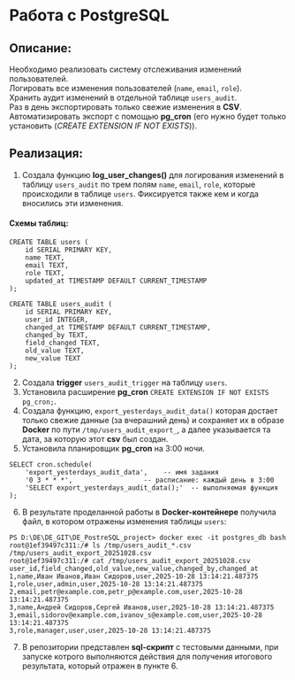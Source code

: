 #  Работа с PostgreSQL 

## Описание:

Необходимо реализовать систему отслеживания изменений пользователей. </br>
Логировать все изменения пользователей (`name`, `email`, `role`). </br>
Хранить аудит изменений в отдельной таблице `users_audit`. </br>
Раз в день экспортировать только свежие изменения в **CSV**. </br>
Автоматизировать экспорт с помощью **pg_cron** (его нужно будет только установить (_CREATE EXTENSION IF NOT EXISTS_)). </br>

## Реализация:

1. Создала функцию **log_user_changes()** для логирования изменений в таблицу `users_audit` по трем полям `name`, `email`, `role`, которые происходили в таблице `users`. Фиксируется также кем и когда вносились эти изменения.</br>
#### Схемы таблиц: 
```
CREATE TABLE users (
    id SERIAL PRIMARY KEY,
    name TEXT,
    email TEXT,
    role TEXT,
    updated_at TIMESTAMP DEFAULT CURRENT_TIMESTAMP
);
```
```
CREATE TABLE users_audit (
    id SERIAL PRIMARY KEY,
    user_id INTEGER,
    changed_at TIMESTAMP DEFAULT CURRENT_TIMESTAMP,
    changed_by TEXT,
    field_changed TEXT,
    old_value TEXT,
    new_value TEXT
);
```
2. Создала **trigger** `users_audit_trigger` на таблицу `users`. </br>
3. Установила расширение **pg_cron** `CREATE EXTENSION IF NOT EXISTS pg_cron;`. </br>
4. Создала функцию, `export_yesterdays_audit_data()` которая достает только свежие данные (за вчерашний день) и сохраняет их в образе **Docker** по пути `/tmp/users_audit_export_`, а далее указывается та дата, за которую этот **csv** был создан.
5. Установила планировщик **pg_cron** на 3:00 ночи. </br>

```
SELECT cron.schedule(
    'export_yesterdays_audit_data',    -- имя задания
    '0 3 * * *',                  -- расписание: каждый день в 3:00
    'SELECT export_yesterdays_audit_data();'  -- выполняемая функция
);
```

6. В результате проделанной работы в **Docker-контейнере** получила файл, в котором отражены изменения таблицы `users`: <br>

```
PS D:\DE\DE_GIT\DE_PostreSQL_project> docker exec -it postgres_db bash
root@1ef39497c311:/# ls /tmp/users_audit_*.csv
/tmp/users_audit_export_20251028.csv
root@1ef39497c311:/# cat /tmp/users_audit_export_20251028.csv
user_id,field_changed,old_value,new_value,changed_by,changed_at
1,name,Иван Иванов,Иван Сидоров,user,2025-10-28 13:14:21.487375
1,role,user,admin,user,2025-10-28 13:14:21.487375
2,email,petr@example.com,petr_p@example.com,user,2025-10-28 13:14:21.487375
3,name,Андрей Сидоров,Сергей Иванов,user,2025-10-28 13:14:21.487375
3,email,sidorov@example.com,ivanov_s@example.com,user,2025-10-28 13:14:21.487375
3,role,manager,user,user,2025-10-28 13:14:21.487375
```

7. В репозитории представлен **sql-скрипт** с тестовыми данными, при запуске котрого выполняются действия для получения итогового результата, который отражен в пункте 6.                   
